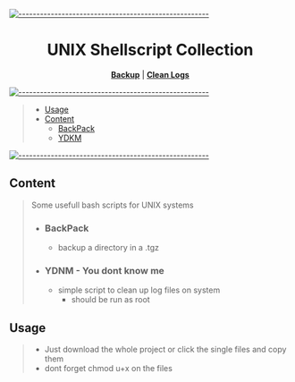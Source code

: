[![-----------------------------------------------------](https://raw.githubusercontent.com/andreasbm/readme/master/assets/lines/colored.png)](#-)
<strong><h1 align='center'>UNIX Shellscript Collection</h1></strong>
<p align="center">
<strong><a href="https://raw.githubusercontent.com/sera619/BashDIC/master/BackupGEN.sh">Backup</a></strong>
|
<strong><a href="https://github.com/sera619/BashDIC/blob/master/YDTM.sh">Clean Logs</a></strong>
</p>

[![-----------------------------------------------------](https://raw.githubusercontent.com/andreasbm/readme/master/assets/lines/colored.png)](#-)

> - [Usage](##Usage)
> - [Content](#Content)
>   - [BackPack](BackupGEN.sh)
>   - [YDKM](YDNM.sh)

[![-----------------------------------------------------](https://raw.githubusercontent.com/andreasbm/readme/master/assets/lines/colored.png)](#-)

## Content ##

> Some usefull bash scripts for UNIX systems
>
> - ### BackPack ###
>
>   - backup a directory in a .tgz
>
> - ### YDNM - You dont know me ###
>
>   - simple script to clean up log files on system 
>       - should be run as root

## Usage ##

> - Just download the whole project or click the single files and copy them
> - dont forget chmod u+x on the files
